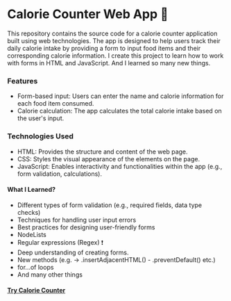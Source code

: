# Calorie Counter Web App 🐙

This repository contains the source code for a calorie counter application built using web technologies. The app is designed to help users track their daily calorie intake by providing a form to input food items and their corresponding calorie information. I create this project to learn how to work with forms in HTML and JavaScript. And I learned so many new things.

### Features
*  Form-based input: Users can enter the name and calorie information for each food item consumed.
*  Calorie calculation: The app calculates the total calorie intake based on the user's input.
  
### Technologies Used
*  HTML: Provides the structure and content of the web page.
*  CSS: Styles the visual appearance of the elements on the page.
*  JavaScript: Enables interactivity and functionalities within the app (e.g., form validation, calculations).

#### What I Learned?
*   Different types of form validation (e.g., required fields, data type checks)
*   Techniques for handling user input errors
*   Best practices for designing user-friendly forms
*   NodeLists
*   Regular expressions (Regex) ❗
*   Deep understanding of creating forms.
*   New methods (e.g. -> .insertAdjacentHTML() - .preventDefault() etc.)
*   for...of loops
*   And many other things

#### [Try Calorie Counter](https://yamiraicode.github.io/calorie-counter/)
